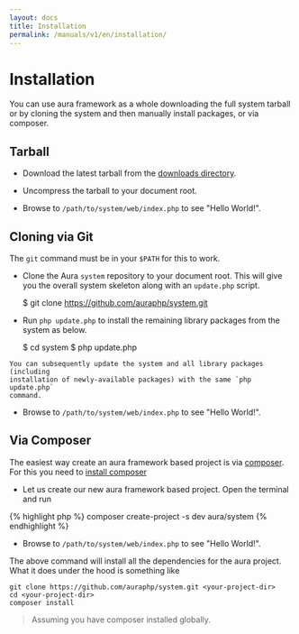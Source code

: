 ```yaml
---
layout: docs
title: Installation
permalink: /manuals/v1/en/installation/
---
```


# Installation #

You can use aura framework as a whole downloading the full system tarball
or by cloning the system and then manually install packages, or via composer.

## Tarball ##

 -    Download the latest tarball from the
      [downloads directory](http://auraphp.com/system/downloads).

 -    Uncompress the tarball to your document root.

 -    Browse to `/path/to/system/web/index.php` to see "Hello World!".


## Cloning via Git ##

The `git` command must be in your `$PATH` for this to work.

 -    Clone the Aura `system` repository to your document root. 
 This will give you the overall system skeleton along with an `update.php` script.

        $ git clone https://github.com/auraphp/system.git

 -    Run `php update.php` to install the remaining library packages from 
 the system as below.

        $ cd system
        $ php update.php
        
    You can subsequently update the system and all library packages (including
    installation of newly-available packages) with the same `php update.php`
    command.

 -    Browse to `/path/to/system/web/index.php` to see "Hello World!".
    
## Via Composer ##

The easiest way create an aura framework based project is via 
[composer](http://getcomposer.org). For this you need to 
[install composer](http://getcomposer.org/doc/00-intro.md#installation-nix)

 -    Let us create our new aura framework based project. Open the terminal and run 

{% highlight php %}
    composer create-project -s dev aura/system <your-project-dir>
{% endhighlight %}
    
 -    Browse to `/path/to/system/web/index.php` to see "Hello World!".
    
The above command will install all the dependencies for the aura project.
What it does under the hood is something like 

    git clone https://github.com/auraphp/system.git <your-project-dir>
    cd <your-project-dir>
    composer install

> Assuming you have composer installed globally.
